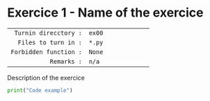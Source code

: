 # Exercice 1 - Name of the exercice

|                         |                    |
| -----------------------:| ------------------ |
|  `Turnin direcctory :`  | `ex00            ` |
|  `Files to turn in :`   | `*.py            ` |
|  `Forbidden function :` | `None            ` |
|  `Remarks :`            | `n/a             ` |

Description of the exercice

```python
print("Code example")
```
